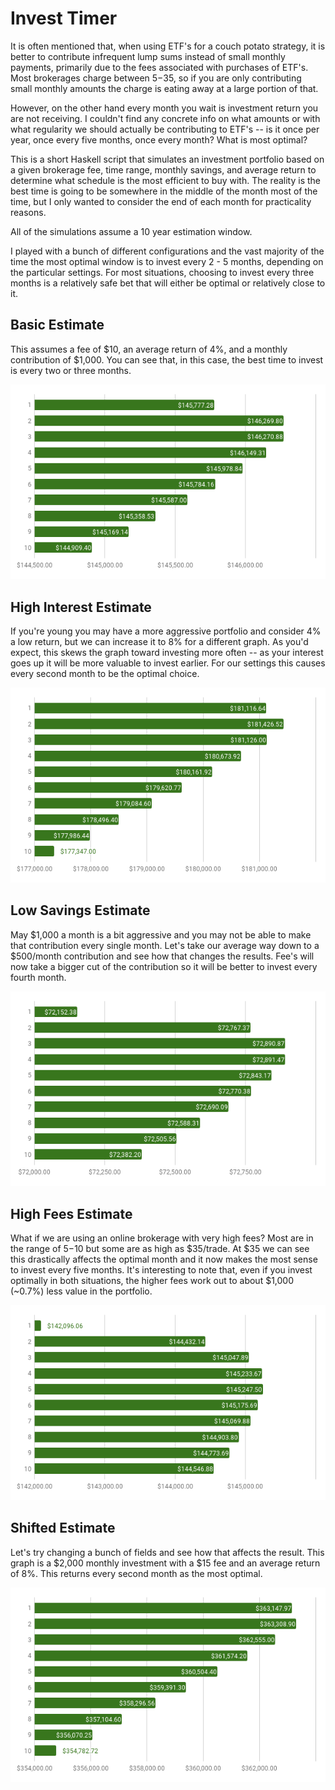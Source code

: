 Invest Timer
============

It is often mentioned that, when using ETF's for a couch potato strategy, it is
better to contribute infrequent lump sums instead of small monthly payments,
primarily due to the fees associated with purchases of ETF's. Most brokerages
charge between $5-$35, so if you are only contributing small monthly amounts
the charge is eating away at a large portion of that.

However, on the other hand every month you wait is investment return you are
not receiving. I couldn't find any concrete info on what amounts or with what
regularity we should actually be contributing to ETF's -- is it once per year,
once every five months, once every month? What is most optimal?

This is a short Haskell script that simulates an investment portfolio based on
a given brokerage fee, time range, monthly savings, and average return to 
determine what schedule is the most efficient to buy with. The reality is the
best time is going to be somewhere in the middle of the month most of the time,
but I only wanted to consider the end of each month for practicality reasons.

All of the simulations assume a 10 year estimation window.

I played with a bunch of different configurations and the vast majority of the
time the most optimal window is to invest every 2 - 5 months, depending on the
particular settings. For most situations, choosing to invest every three months
is a relatively safe bet that will either be optimal or relatively close to it.

## Basic Estimate

This assumes a fee of $10, an average return of 4%, and a monthly contribution
of $1,000. You can see that, in this case, the best time to invest is every 
two or three months.

![Chart 1](graphs/1.png)

## High Interest Estimate

If you're young you may have a more aggressive portfolio and consider 4% a low
return, but we can increase it to 8% for a different graph. As you'd expect,
this skews the graph toward investing more often -- as your interest goes up
it will be more valuable to invest earlier. For our settings this causes every
second month to be the optimal choice.

![Chart 2](graphs/2.png)

## Low Savings Estimate

May $1,000 a month is a bit aggressive and you may not be able to make that 
contribution every single month. Let's take our average way down to a $500/month
contribution and see how that changes the results. Fee's will now take a bigger
cut of the contribution so it will be better to invest every fourth month.

![Chart 3](graphs/3.png)

## High Fees Estimate

What if we are using an online brokerage with very high fees? Most are in the
range of $5-$10 but some are as high as $35/trade. At $35 we can see this
drastically affects the optimal month and it now makes the most sense to invest
every five months. It's interesting to note that, even if you invest optimally
in both situations, the higher fees work out to about $1,000 (~0.7%) less value
in the portfolio.

![Chart 4](graphs/4.png)

## Shifted Estimate

Let's try changing a bunch of fields and see how that affects the result. This
graph is a $2,000 monthly investment with a $15 fee and an average return of 8%.
This returns every second month as the most optimal.

![Chart 5](graphs/5.png)
